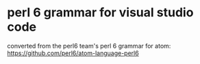 # perl 6 grammar for visual studio code

converted from the perl6 team's perl 6 grammar for atom:
https://github.com/perl6/atom-language-perl6
